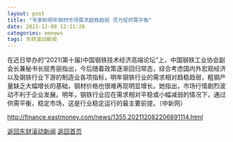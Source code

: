 ```yaml
---
layout: post
title: "专家称明年钢材市场需求趋稳趋弱 须力促供需平衡"
date: 2021-12-08 12:21:28
categories: emnews
tags: 东财滚动新闻
---
```


在近日举办的“2021(第十届)中国钢铁技术经济高端论坛”上，中国钢铁工业协会副会长兼秘书长屈秀丽指出，今后随着政策逐渐回归常态，综合考虑国内外宏观经济以及钢铁行业下游的制造业各项指标，明年钢铁行业的需求相对趋稳趋弱，粗钢产量缺乏大幅增长的基础，钢材价格也很难再现明显增长。她指出，市场行情剧烈波动不利于企业发展。明年，钢铁行业应在需求相对平稳或小幅减弱的情况下，通过供需平衡，稳定市场，这是行业稳定运行的最主要前提。（中新网）

<http://finance.eastmoney.com/news/1355,202112082206891114.html>

[返回东财滚动新闻](//finews.withounder.com/emnews/)
[返回首页](//finews.withounder.com/)